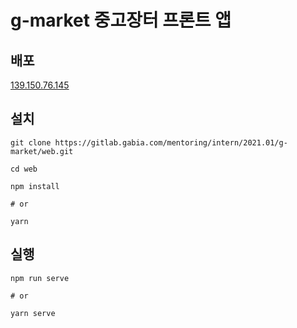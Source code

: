 # g-market 중고장터 프론트 앱

## 배포

[139.150.76.145](http://139.150.76.145)

## 설치

```
git clone https://gitlab.gabia.com/mentoring/intern/2021.01/g-market/web.git

cd web

npm install

# or

yarn
```

## 실행

```
npm run serve

# or

yarn serve
```